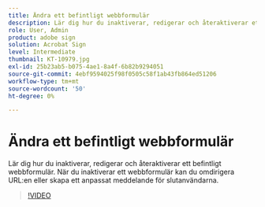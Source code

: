 ```yaml
---
title: Ändra ett befintligt webbformulär
description: Lär dig hur du inaktiverar, redigerar och återaktiverar ett befintligt webbformulär
role: User, Admin
product: adobe sign
solution: Acrobat Sign
level: Intermediate
thumbnail: KT-10979.jpg
exl-id: 25b23ab5-b075-4ae1-8a4f-6b82b9294051
source-git-commit: 4ebf9594025f98f0505c58f1ab43fb864ed51206
workflow-type: tm+mt
source-wordcount: '50'
ht-degree: 0%

---
```


# Ändra ett befintligt webbformulär

Lär dig hur du inaktiverar, redigerar och återaktiverar ett befintligt webbformulär. När du inaktiverar ett webbformulär kan du omdirigera URL:en eller skapa ett anpassat meddelande för slutanvändarna.

>[!VIDEO](https://video.tv.adobe.com/v/346677?quality=12&learn=on&hidetitle=true)

